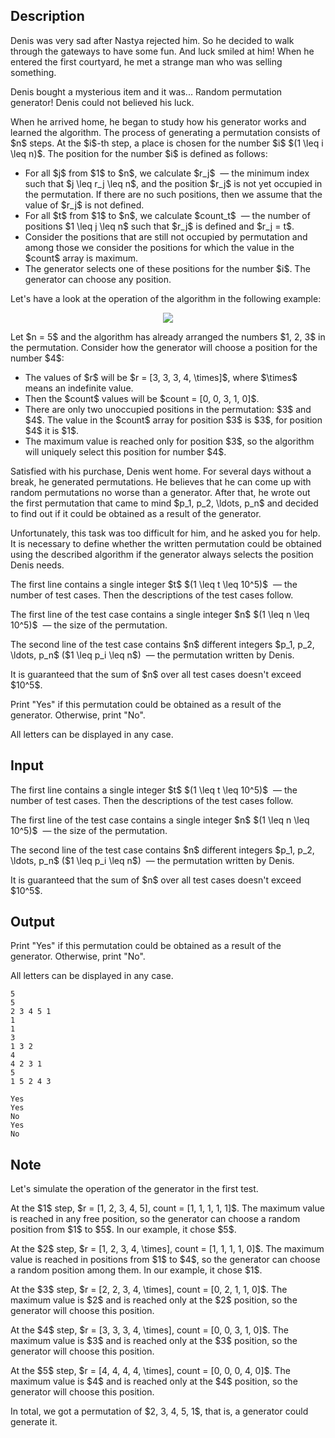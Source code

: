 ## Description

<div><p><span class="tex-font-style-it"> Denis was very sad after Nastya rejected him. So he decided to walk through the gateways to have some fun. And luck smiled at him! When he entered the first courtyard, he met a strange man who was selling something. </span></p><p>Denis bought a mysterious item and it was... Random permutation generator! Denis could not believed his luck.</p><p>When he arrived home, he began to study how his generator works and learned the algorithm. The process of generating a permutation consists of $n$ steps. At the $i$-th step, a place is chosen for the number $i$ $(1 \leq i \leq n)$. The position for the number $i$ is defined as follows:</p><ul> <li> For all $j$ from $1$ to $n$, we calculate $r_j$ &nbsp;— the minimum index such that $j \leq r_j \leq n$, and the position $r_j$ is not yet occupied in the permutation. If there are no such positions, then we assume that the value of $r_j$ is not defined. </li><li> For all $t$ from $1$ to $n$, we calculate $count_t$ &nbsp;— the number of positions $1 \leq j \leq n$ such that $r_j$ is defined and $r_j = t$. </li><li> Consider the positions that are still not occupied by permutation and among those we consider the positions for which the value in the $count$ array is maximum. </li><li> The generator selects one of these positions for the number $i$. The generator can choose <span class="tex-font-style-bf">any</span> position. </li></ul><p>Let's have a look at the operation of the algorithm in the following example:</p><center> <img class="tex-graphics" src="file://whbwkZ4Q.png" style="max-width: 100.0%;max-height: 100.0%;"> </center><p>Let $n = 5$ and the algorithm has already arranged the numbers $1, 2, 3$ in the permutation. Consider how the generator will choose a position for the number $4$:</p><ul> <li> The values of $r$ will be $r = [3, 3, 3, 4, \times]$, where $\times$ means an indefinite value. </li><li> Then the $count$ values will be $count = [0, 0, 3, 1, 0]$. </li><li> There are only two unoccupied positions in the permutation: $3$ and $4$. The value in the $count$ array for position $3$ is $3$, for position $4$ it is $1$. </li><li> The maximum value is reached only for position $3$, so the algorithm will uniquely select this position for number $4$. </li></ul><p>Satisfied with his purchase, Denis went home. For several days without a break, he generated permutations. He believes that he can come up with random permutations no worse than a generator. After that, he wrote out the first permutation that came to mind $p_1, p_2, \ldots, p_n$ and decided to find out if it could be obtained as a result of the generator.</p><p>Unfortunately, this task was too difficult for him, and he asked you for help. It is necessary to define whether the written permutation could be obtained using the described algorithm if the generator always selects the position Denis needs.</p></div><div class="input-specification"><p>The first line contains a single integer $t$ $(1 \leq t \leq 10^5)$ &nbsp;— the number of test cases. Then the descriptions of the test cases follow.</p><p>The first line of the test case contains a single integer $n$ $(1 \leq n \leq 10^5)$ &nbsp;— the size of the permutation.</p><p>The second line of the test case contains $n$ different integers $p_1, p_2, \ldots, p_n$ ($1 \leq p_i \leq n$) &nbsp;— the permutation written by Denis.</p><p>It is guaranteed that the sum of $n$ over all test cases doesn't exceed $10^5$.</p></div><div class="output-specification"><p>Print "<span class="tex-font-style-tt">Yes</span>" if this permutation could be obtained as a result of the generator. Otherwise, print "<span class="tex-font-style-tt">No</span>".</p><p>All letters can be displayed in any case.</p></div>

## Input

<p>The first line contains a single integer $t$ $(1 \leq t \leq 10^5)$ &nbsp;— the number of test cases. Then the descriptions of the test cases follow.</p><p>The first line of the test case contains a single integer $n$ $(1 \leq n \leq 10^5)$ &nbsp;— the size of the permutation.</p><p>The second line of the test case contains $n$ different integers $p_1, p_2, \ldots, p_n$ ($1 \leq p_i \leq n$) &nbsp;— the permutation written by Denis.</p><p>It is guaranteed that the sum of $n$ over all test cases doesn't exceed $10^5$.</p>

## Output

<p>Print "<span class="tex-font-style-tt">Yes</span>" if this permutation could be obtained as a result of the generator. Otherwise, print "<span class="tex-font-style-tt">No</span>".</p><p>All letters can be displayed in any case.</p>





```input1
5
5
2 3 4 5 1
1
1
3
1 3 2
4
4 2 3 1
5
1 5 2 4 3
```




```output1
Yes
Yes
No
Yes
No
```



## Note

<p>Let's simulate the operation of the generator in the first test.</p><p>At the $1$ step, $r = [1, 2, 3, 4, 5], count = [1, 1, 1, 1, 1]$. The maximum value is reached in any free position, so the generator can choose a random position from $1$ to $5$. In our example, it chose $5$.</p><p>At the $2$ step, $r = [1, 2, 3, 4, \times], count = [1, 1, 1, 1, 0]$. The maximum value is reached in positions from $1$ to $4$, so the generator can choose a random position among them. In our example, it chose $1$.</p><p>At the $3$ step, $r = [2, 2, 3, 4, \times], count = [0, 2, 1, 1, 0]$. The maximum value is $2$ and is reached only at the $2$ position, so the generator will choose this position.</p><p>At the $4$ step, $r = [3, 3, 3, 4, \times], count = [0, 0, 3, 1, 0]$. The maximum value is $3$ and is reached only at the $3$ position, so the generator will choose this position.</p><p>At the $5$ step, $r = [4, 4, 4, 4, \times], count = [0, 0, 0, 4, 0]$. The maximum value is $4$ and is reached only at the $4$ position, so the generator will choose this position.</p><p>In total, we got a permutation of $2, 3, 4, 5, 1$, that is, a generator could generate it.</p>
